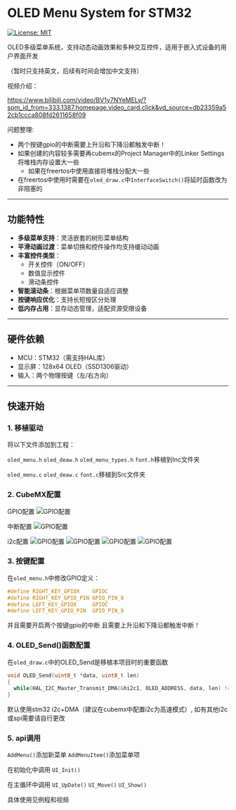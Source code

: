 # OLED Menu System for STM32

[![License: MIT](https://img.shields.io/badge/License-MIT-blue.svg)](https://opensource.org/licenses/MIT)

OLED多级菜单系统，支持动态动画效果和多种交互控件，适用于嵌入式设备的用户界面开发

（暂时只支持英文，后续有时间会增加中文支持）

视频介绍：

https://www.bilibili.com/video/BV1y7NYeMELy/?spm_id_from=333.1387.homepage.video_card.click&vd_source=db23359a52cb1ccca808fd2611658f09

问题整理:
  - 两个按键gpio的中断需要上升沿和下降沿都触发中断！
  - 如果创建的内容较多需要再cubemx的Project Manager中的Linker Settings将堆栈内存设置大一些
    - 如果在freertos中使用直接将堆栈分配大一些
  - 在freertos中使用时需要在`oled_draw.c`中`InterfaceSwitch()`将延时函数改为非阻塞的


---

## 功能特性

- **多级菜单支持**：灵活嵌套的树形菜单结构
- **平滑动画过渡**：菜单切换和控件操作均支持缓动动画
- **丰富控件类型**：
  - 开关控件（ON/OFF）
  - 数值显示控件
  - 滑动条控件
- **智能滚动条**：根据菜单项数量自适应调整
- **按键响应优化**：支持长短按区分处理
- **低内存占用**：显存动态管理，适配资源受限设备

---

## 硬件依赖

- MCU：STM32（需支持HAL库）
- 显示屏：128x64 OLED（SSD1306驱动）
- 输入：两个物理按键（左/右方向）

---

## 快速开始

### 1. 移植驱动
将以下文件添加到工程：

`oled_menu.h` `oled_deaw.h` `oled_menu_types.h` `font.h`移植到Inc文件夹

`oled_menu.c` `oled_deaw.c` `font.c`移植到Src文件夹

### 2. CubeMX配置

GPIO配置
![GPIO配置](images/2025-02-28012933.png)

中断配置
![GPIO配置](images/2025-02-28013059.png)

i2c配置
![GPIO配置](images/2025-02-28013000.png)
![GPIO配置](images/2025-02-28013026.png)
![GPIO配置](images/2025-02-28013039.png)
![GPIO配置](images/2025-02-28012933.png)


### 3. 按键配置
在`oled_menu.h`中修改GPIO定义：
```c
#define RIGHT_KEY_GPIOX    GPIOC
#define RIGHT_KEY_GPIO_PIN GPIO_PIN_8
#define LEFT_KEY_GPIOX     GPIOC
#define LEFT_KEY_GPIO_PIN  GPIO_PIN_9
```
并且需要开启两个按键gpio的中断
且需要上升沿和下降沿都触发中断！

### 4. OLED_Send()函数配置
在`oled_draw.c`中的OLED_Send是移植本项目时的重要函数

```c
void OLED_Send(uint8_t *data, uint8_t len)
{
  while(HAL_I2C_Master_Transmit_DMA(&hi2c1, OLED_ADDRESS, data, len) != HAL_OK);
}
```

默认使用stm32 i2c+DMA（建议在cubemx中配置i2c为高速模式）, 如有其他i2c或spi需要请自行更改


### 5. api调用

`AddMenu()`添加新菜单   `AddMenuItem()`添加菜单项

在初始化中调用   `UI_Init()`

在主循环中调用   `UI_UpDate()` `UI_Move()` `UI_Show()` 

具体使用见例程和视频
